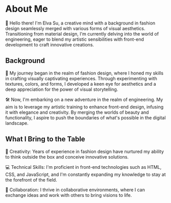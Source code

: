 # About Me

👋 Hello there! I'm Elva Su, a creative mind with a background in fashion design seamlessly merged with various forms of visual aesthetics. Transitioning from material design, I'm currently delving into the world of engineering, eager to blend my artistic sensibilities with front-end development to craft innovative creations.

## Background

🎨 My journey began in the realm of fashion design, where I honed my skills in crafting visually captivating experiences. Through experimenting with textures, colors, and forms, I developed a keen eye for aesthetics and a deep appreciation for the power of visual storytelling.

🛠️ Now, I'm embarking on a new adventure in the realm of engineering. My aim is to leverage my artistic training to enhance front-end design, infusing it with elegance and creativity. By merging the worlds of beauty and functionality, I aspire to push the boundaries of what's possible in the digital landscape.

## What I Bring to the Table

🌟 Creativity: Years of experience in fashion design have nurtured my ability to think outside the box and conceive innovative solutions.

💻 Technical Skills: I'm proficient in front-end technologies such as HTML, CSS, and JavaScript, and I'm constantly expanding my knowledge to stay at the forefront of the field.

🤝 Collaboration: I thrive in collaborative environments, where I can exchange ideas and work with others to bring visions to life.

<!--
**HWenSu/HWenSu** is a ✨ _special_ ✨ repository because its `README.md` (this file) appears on your GitHub profile.

Here are some ideas to get you started:

- 🔭 I’m currently working on ...
- 🌱 I’m currently learning ...
- 👯 I’m looking to collaborate on ...
- 🤔 I’m looking for help with ...
- 💬 Ask me about ...
- 📫 How to reach me: ...
- 😄 Pronouns: ...
- ⚡ Fun fact: ...
-->
